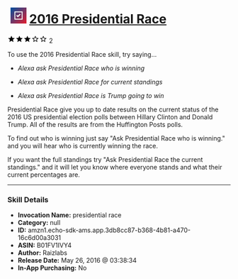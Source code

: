 # &nbsp;<img src="skill_icon" alt="2016 Presidential Race icon" width="36"> [2016 Presidential Race](http://alexa.amazon.com/#skills/amzn1.echo-sdk-ams.app.3db8cc87-b368-4b81-a470-16c6d00a3031)
![3 stars](../../images/ic_star_black_18dp_1x.png)![3 stars](../../images/ic_star_black_18dp_1x.png)![3 stars](../../images/ic_star_black_18dp_1x.png)![3 stars](../../images/ic_star_border_black_18dp_1x.png)![3 stars](../../images/ic_star_border_black_18dp_1x.png) 2

To use the 2016 Presidential Race skill, try saying...

* *Alexa ask Presidential Race who is winning*

* *Alexa ask Presidential Race for current standings*

* *Alexa ask Presidential Race is Trump going to win*

Presidential Race give you up to date results on the current status of the 2016 US presidential election polls between Hillary Clinton and Donald Trump.
All of the results are from the Huffington Posts polls.

To find out who is winning just say "Ask Presidential Race who is winning." and you will hear who is currently winning the race.

If you want the full standings try "Ask Presidential Race the current standings." and it will let you know where everyone stands and what their current percentages are.

***

### Skill Details

* **Invocation Name:** presidential race
* **Category:** null
* **ID:** amzn1.echo-sdk-ams.app.3db8cc87-b368-4b81-a470-16c6d00a3031
* **ASIN:** B01FV1IVY4
* **Author:** Raizlabs
* **Release Date:** May 26, 2016 @ 03:38:34
* **In-App Purchasing:** No
